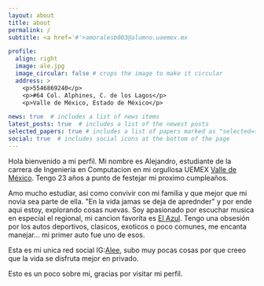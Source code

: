 ```yaml
---
layout: about
title: about
permalink: /
subtitle: <a href='#'>amoralesb003@alumno.uaemex.mx

profile:
  align: right
  image: ale.jpg
  image_circular: false # crops the image to make it circular
  address: >
    <p>5546869240</p>
    <p>#64 Col. Alphines, C. de los Lagos</p>
    <p>Valle de México, Estado de México</p>

news: true  # includes a list of news items
latest_posts: true  # includes a list of the newest posts
selected_papers: true # includes a list of papers marked as "selected={true}"
social: true  # includes social icons at the bottom of the page
---
```


Hola bienvenido a mi perfil. 
Mi nombre es Alejandro, estudiante de la carrera de Ingenieria en Computacion en mi orgullosa UEMEX [Valle de México](https://cuvalledemexico.uaemex.mx/). Tengo 23 años a punto de festejar mi proximo cumpleaños.

Amo mucho estudiar, asi como convivir con mi familia y que mejor que mi novia sea parte de ella.
"En la vida jamas se deja de aprednder" y por ende aqui estoy, explorando cosas nuevas.
Soy apasionado por escuchar musica en especial el regional, mi cancion favorita es [El Azul](https://youtu.be/abG78S3HRyM). 
Tengo una obsesión por los autos deportivos, clasicos, exoticos o poco comunes, me encanta manejar... mi primer auto fue uno de esos.

Esta es mi unica red social IG:[Alee](https://instagram.com/_xlee_m?igshid=ZDdkNTZiNTM=), subo muy pocas cosas por que creeo que la vida se disfruta mejor en privado.

Esto es un poco sobre mi, gracias por visitar mi perfil.
